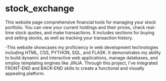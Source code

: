 # stock_exchange

This website page comprehensive financial tools for managing your stock portfolio. You can view your current holdings and their prices, check real-time stock quotes, and make transactions. It includes sections for buying and selling stocks, as well as tracking your transaction history.

-This website showcases my proficiency in web development technologies including HTML, CSS, PYTHON, SQL, and FLASK. It demonstrates my ability to build dynamic and interactive web applications, manage databases, and employ templating engines like JINJA. Through this project, I've integrated FRONT-END and BACK-END skills to create a functional and visually appealing platform.
